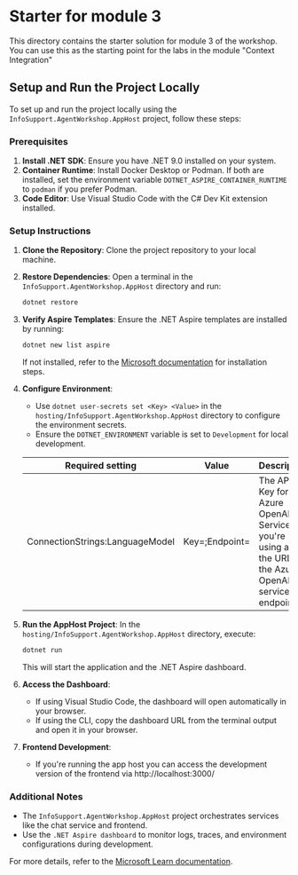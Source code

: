 # Starter for module 3

This directory contains the starter solution for module 3 of the workshop.
You can use this as the starting point for the labs in the module "Context Integration"

## Setup and Run the Project Locally

To set up and run the project locally using the `InfoSupport.AgentWorkshop.AppHost` project, follow these steps:

### Prerequisites

1. **Install .NET SDK**: Ensure you have .NET 9.0 installed on your system.
2. **Container Runtime**: Install Docker Desktop or Podman. If both are installed, set the environment variable `DOTNET_ASPIRE_CONTAINER_RUNTIME` to `podman` if you prefer Podman.
3. **Code Editor**: Use Visual Studio Code with the C# Dev Kit extension installed.

### Setup Instructions

1. **Clone the Repository**:
   Clone the project repository to your local machine.

2. **Restore Dependencies**:
   Open a terminal in the `InfoSupport.AgentWorkshop.AppHost` directory and run:

   ```bash
   dotnet restore
   ```

3. **Verify Aspire Templates**:
   Ensure the .NET Aspire templates are installed by running:

   ```bash
   dotnet new list aspire
   ```

   If not installed, refer to the [Microsoft documentation](https://learn.microsoft.com/en-us/dotnet/aspire/fundamentals/setup-tooling?tabs=windows&pivots=vscode) for installation steps.

4. **Configure Environment**:

   - Use `dotnet user-secrets set <Key> <Value>` in the `hosting/InfoSupport.AgentWorkshop.AppHost` directory to configure the environment secrets.
   - Ensure the `DOTNET_ENVIRONMENT` variable is set to `Development` for local development.

   | Required setting                | Value                        | Description                                                                                             |
   | ------------------------------- | ---------------------------- | ------------------------------------------------------------------------------------------------------- |
   | ConnectionStrings:LanguageModel | Key=<Api Key>;Endpoint=<URL> | The API Key for the Azure OpenAI Service you're using and the URL of the Azure OpenAI service endpoint. |

5. **Run the AppHost Project**:
   In the `hosting/InfoSupport.AgentWorkshop.AppHost` directory, execute:

   ```bash
   dotnet run
   ```

   This will start the application and the .NET Aspire dashboard.

6. **Access the Dashboard**:

   - If using Visual Studio Code, the dashboard will open automatically in your browser.
   - If using the CLI, copy the dashboard URL from the terminal output and open it in your browser.

7. **Frontend Development**:

   - If you're running the app host you can access the development version of the frontend via http://localhost:3000/

### Additional Notes

- The `InfoSupport.AgentWorkshop.AppHost` project orchestrates services like the chat service and frontend.
- Use the `.NET Aspire dashboard` to monitor logs, traces, and environment configurations during development.

For more details, refer to the [Microsoft Learn documentation](https://learn.microsoft.com/en-us/dotnet/aspire/fundamentals/setup-tooling?tabs=windows&pivots=vscode).
